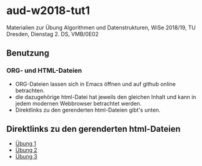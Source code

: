 # aud-w2018-tut1
Materialien zur Übung Algorithmen und Datenstrukturen, WiSe 2018/19, TU Dresden, Dienstag 2. DS, VMB/0E02

## Benutzung

### ORG- und HTML-Dateien
* ORG-Dateien lassen sich in Emacs öffnen und auf github online betrachten.
* die dazugehörige html-Datei hat jeweils den gleichen Inhalt und kann in jedem modernen Webbrowser betrachtet werden.
* Direktlinks zu den gerenderten html-Dateien gibt's unten.

## Direktlinks zu den gerenderten html-Dateien
* [Übung 1](http://htmlpreview.github.io/?https://github.com/denki/aud-w2018-tut1/blob/master/tut01/sol01.html)
* [Übung 2](http://htmlpreview.github.io/?https://github.com/denki/aud-w2018-tut1/blob/master/tut02/sol02.html)
* [Übung 3](http://htmlpreview.github.io/?https://github.com/denki/aud-w2018-tut1/blob/master/tut03/sol03.html)

